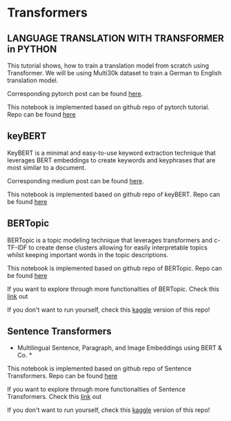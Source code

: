 # Transformers
## LANGUAGE TRANSLATION WITH TRANSFORMER in PYTHON
This tutorial shows, how to train a translation model from scratch using Transformer. We will be using Multi30k dataset to train a German to English translation model.

Corresponding pytorch post can be found [here](https://pytorch.org/tutorials/beginner/translation_transformer.html).

This notebook is implemented based on github repo of pytorch tutorial. Repo can be found [here](https://github.com/pytorch/tutorials/blob/master/beginner_source/translation_transformer.py)

## keyBERT
KeyBERT is a minimal and easy-to-use keyword extraction technique that leverages BERT embeddings to create keywords and keyphrases that are most similar to a document.

Corresponding medium post can be found [here](https://towardsdatascience.com/keyword-extraction-with-bert-724efca412ea).

This notebook is implemented based on github repo of keyBERT. Repo can be found [here](https://github.com/MaartenGr/KeyBERT)

## BERTopic

BERTopic is a topic modeling technique that leverages transformers and c-TF-IDF to create dense clusters
allowing for easily interpretable topics whilst keeping important words in the topic descriptions.

This notebook is implemented based on github repo of BERTopic. Repo can be found [here](https://github.com/MaartenGr/BERTopic)

If you want to explore through more functionalties of BERTopic. Check this [link](https://maartengr.github.io/BERTopic/index.html) out

If you don't want to run yourself, check this [kaggle](https://www.kaggle.com/zuraiz/bertopic/) version of this repo!


## Sentence Transformers
* Multilingual Sentence, Paragraph, and Image Embeddings using BERT & Co. *

This notebook is implemented based on github repo of Sentence Transformers. Repo can be found [here](https://github.com/UKPLab/sentence-transformers)

If you want to explore through more functionalties of Sentence Transformers. Check this [link](https://www.sbert.net/) out

If you don't want to run yourself, check this [kaggle](https://www.kaggle.com/zuraiz/sentence-transformers/) version of this repo!
